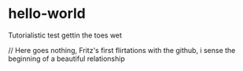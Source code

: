 # hello-world
Tutorialistic test gettin the toes wet

// Here goes nothing, Fritz's first flirtations with the github, i sense the beginning of a beautiful relationship
